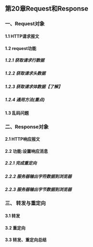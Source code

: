 ## 第20章Request和Response
### 一、Request对象
#### 1.1 HTTP请求报文
#### 1.2 request功能
##### 1.2.1 获取请求⾏数据
##### 1.2.2 获取请求头数据
##### 1.2.3 获取请求体数据【了解】
##### 1.2.4 通用方法(重点)
#### 1.3 乱码问题
### ⼆、Response对象
#### 2.1 HTTP响应报文
#### 2.2 功能:设置响应消息
##### 2.2.1 完成重定向
##### 2.2.2 服务器输出字符数据到浏览器
##### 2.2.3 服务器输出字节数据到浏览器
### 三、 转发与重定向
#### 3.1 转发
#### 3.2 重定向
#### 3.3 转发、重定向总结
